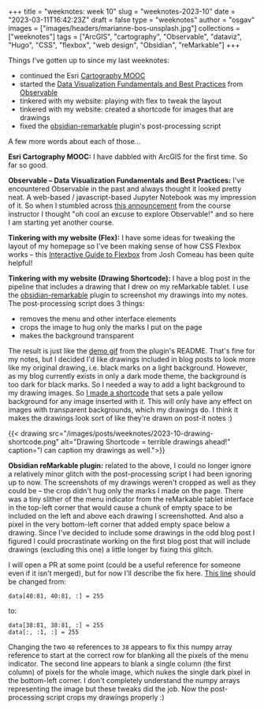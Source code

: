 
+++
title = "weeknotes: week 10"
slug = "weeknotes-2023-10"
date = "2023-03-11T16:42:23Z"
draft = false
type = "weeknotes"
author = "osgav"
images = ["images/headers/marianne-bos-unsplash.jpg"]
collections = ["weeknotes"]
tags = ["ArcGIS", "cartography", "Observable", "dataviz", "Hugo", "CSS", "flexbox", "web design", "Obsidian", "reMarkable"]
+++

Things I've gotten up to since my last weeknotes:

- continued the Esri [Cartography MOOC](https://www.esri.com/training/catalog/596e584bb826875993ba4ebf/cartography/)
- started the [Data Visualization Fundamentals and Best Practices](https://observablehq.com/@observablehq/datavizcourse) from [Observable](https://observablehq.com/)
- tinkered with my website: playing with flex to tweak the layout
- tinkered with my website: created a shortcode for images that are drawings
- fixed the [obsidian-remarkable](https://github.com/cobalamin/obsidian-remarkable) plugin's post-processing script 

A few more words about each of those...

<!--more-->

**Esri Cartography MOOC:** I have dabbled with ArcGIS for the first time. So far so good. 

**Observable – Data Visualization Fundamentals and Best Practices:** I've encountered Observable in the past and always thought it looked pretty neat. A web-based / javascript-based Jupyter Notebook was my impression of it. So when I stumbled across [this announcement](https://vis.social/@eagereyes/109910767195009320) from the course instructor I thought "oh cool an excuse to explore Observable!" and so here I am starting yet another course.

**Tinkering with my website (Flex):** I have some ideas for tweaking the layout of my homepage so I've been making sense of how CSS Flexbox works – this [Interactive Guide to Flexbox](https://www.joshwcomeau.com/css/interactive-guide-to-flexbox/) from Josh Comeau has been quite helpful!

**Tinkering with my website (Drawing Shortcode):** I have a blog post in the pipeline that includes a drawing that I drew on my reMarkable tablet. I use the [obsidian-remarkable](https://github.com/cobalamin/obsidian-remarkable) plugin to screenshot my drawings into my notes. The post-processing script does 3 things:

- removes the menu and other interface elements
- crops the image to hug only the marks I put on the page
- makes the background transparent

The result is just like the [demo gif](https://user-images.githubusercontent.com/669103/123702539-8c2c2f80-d863-11eb-952d-acbb8df0a146.gif) from the plugin's README. That's fine for my notes, but I decided I'd like drawings included in blog posts to look more like my original drawing, i.e. black marks on a light background. However, as my blog currently exists in only a dark mode theme, the background is too dark for black marks. So I needed a way to add a light background to my drawing images. So [I made a shortcode](https://github.com/osgav/osgav-blog/tree/master/layouts/shortcodes/drawing.html) that sets a pale yellow background for any image inserted with it. This will only have any effect on images with transparent backgrounds, which my drawings do. I think it makes the drawings look sort of like they're drawn on post-it notes :)

{{< drawing src="/images/posts/weeknotes/2023-10-drawing-shortcode.png" alt="Drawing Shortcode = terrible drawings ahead!" caption="I can caption my drawings as well.">}}

**Obsidian reMarkable plugin:** related to the above, I could no longer ignore a relatively minor glitch with the post-processing script I had been ignoring up to now. The screenshots of my drawings weren't cropped as well as they could be – the crop didn't hug only the marks I made on the page. There was a tiny slither of the menu indicator from the reMarkable tablet interface in the top-left corner that would cause a chunk of empty space to be included on the left and above each drawing I screenshotted. And also a pixel in the very bottom-left corner that added empty space below a drawing. Since I've decided to include some drawings in the odd blog post I figured I could procrastinate working on the first blog post that will include drawings (excluding this one) a little longer by fixing this glitch. 

I will open a PR at some point (could be a useful reference for someone even if it isn't merged), but for now I'll describe the fix here. [This line](https://github.com/cobalamin/obsidian-remarkable/blob/5f205b2ac42b050c41bc57c64072d84662aa1925/postprocess_example.py#L24) should be changed from:

```
data[40:81, 40:81, :] = 255
```

to:

```
data[38:81, 38:81, :] = 255
data[:, :1, :] = 255
```

Changing the two `40` references to `38` appears to fix this numpy array reference to start at the correct row for blanking all the pixels of the menu indicator. The second line appears to blank a single column (the first column) of pixels for the whole image, which nukes the single dark pixel in the bottom-left corner. I don't completely understand the numpy arrays representing the image but these tweaks did the job. Now the post-processing script crops my drawings properly :) 
